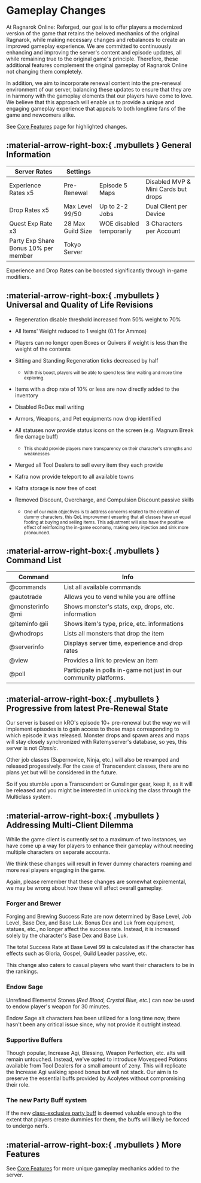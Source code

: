 # Gameplay Changes

At Ragnarok Online: Reforged, our goal is to offer players a modernized version of the game that retains the beloved mechanics of the original Ragnarok, while making necessary changes and rebalances to create an improved gameplay experience. We are committed to continuously enhancing and improving the server's content and episode updates, all while remaining true to the original game's principle. Therefore, these additional features complement the original gameplay of Ragnarok Online not changing them completely.

In addition, we aim to incorporate renewal content into the pre-renewal environment of our server, balancing these updates to ensure that they are in harmony with the gameplay elements that our players have come to love. We believe that this approach will enable us to provide a unique and engaging gameplay experience that appeals to both longtime fans of the game and newcomers alike.

See [Core Features](core-features.md) page for highlighted changes.

## :material-arrow-right-box:{ .mybullets } General Information

| Server Rates                         | Settings           |||
| ------------------------------------ | ------------------ | ------------------------ | ------------------------------------
| Experience Rates x5                  | Pre-Renewal        | Episode 5 Maps           | Disabled MVP & Mini Cards but drops
| Drop Rates x5                        | Max Level 99/50    | Up to 2-2 Jobs           | Dual Client per Device
| Quest Exp Rate x3                    | 28 Max Guild Size  | WOE disabled temporarily | 3 Characters per Account
| Party Exp Share Bonus 10% per member | Tokyo Server   |

Experience and Drop Rates can be boosted significantly through in-game modifiers.

## :material-arrow-right-box:{ .mybullets } Universal and Quality of Life Revisions

- Regeneration disable threshold increased from 50% weight to 70%

- All Items' Weight reduced to 1 weight (0.1 for Ammos)

- Players can no longer open Boxes or Quivers if weight is less than the weight of the contents

- Sitting and Standing Regeneration ticks decreased by half
    -   <small>With this boost, players will be able to spend less time waiting and more time exploring.</small>

- Items with a drop rate of 10% or less are now directly added to the inventory

- Disabled RoDex mail writing

- Armors, Weapons, and Pet equipments now drop identified

- All statuses now provide status icons on the screen (e.g. Magnum Break fire damage buff)
    -   <small>This should provide players more transparency on their character's strengths and weaknesses</small>

- Merged all Tool Dealers to sell every item they each provide

- Kafra now provide teleport to all available towns

- Kafra storage is now free of cost

- Removed Discount, Overcharge, and Compulsion Discount passive skills
    - <small>One of our main objectives is to address concerns related to the creation of dummy characters, this QoL improvement ensuring that all classes have an equal footing at buying and selling items. This adjustment will also have the positive effect of reinforcing the in-game economy, making zeny injection and sink more pronounced.</small>

## :material-arrow-right-box:{ .mybullets } Command List

| Command          | Info
| ---------------- | ---------------------------------
| @commands        | List all available commands
| @autotrade       | Allows you to vend while you are offline
| @monsterinfo @mi | Shows monster's stats, exp, drops, etc. information
| @iteminfo @ii    | Shows item's type, price, etc. informations
| @whodrops        | Lists all monsters that drop the item
| @serverinfo      | Displays server time, experience and drop rates
| @view            | Provides a link to preview an item
| @poll            | Participate in polls in-game not just in our community platforms.

## :material-arrow-right-box:{ .mybullets } Progressive from latest Pre-Renewal State

Our server is based on kRO's episode 10+ pre-renewal but the way we will implement episodes is to gain access to those maps corresponding to which episode it was released. Monster drops and spawn areas and maps will stay closely synchronized with Ratemyserver's database, so yes, this server is not <em>Classic</em>.

Other job classes (Supernovice, Ninja, etc.) will also be revamped and released progessively. For the case of Transcendent classes, there are no plans yet but will be considered in the future.

So if you stumble upon a Transcendent or Gunslinger gear, keep it, as it will be released and you might be interested in unlocking the class through the Multiclass system. 

## :material-arrow-right-box:{ .mybullets } Addressing Multi-Client Dilemma

While the game client is currently set to a maximum of two instances, we have come up a way for players to enhance their gameplay without needing multiple characters on separate accounts.

We think these changes will result in fewer dummy characters roaming and more real players engaging in the game.

Again, please remember that these changes are somewhat expiremental, we may be wrong about how these will affect overall gameplay.

### Forger and Brewer

Forging and Brewing Success Rate are now determined by Base Level, Job Level, Base Dex, and Base Luk. Bonus Dex and Luk from equipment, statues, etc., no longer affect the success rate. Instead, it is increased solely by the character's Base Dex and Base Luk.

The total Success Rate at Base Level 99 is calculated as if the character has effects such as Gloria, Gospel, Guild Leader passive, etc.

This change also caters to casual players who want their characters to be in the rankings.

### Endow Sage

Unrefined Elemental Stones (<em>Red Blood, Crystal Blue, etc.</em>) can now be used to endow player's weapon for 30 minutes.

Endow Sage alt characters has been utilized for a long time now, there hasn't been any critical issue since, why not provide it outright instead.

### Supportive Buffers

Though popular, Increase Agi, Blessing, Weapon Perfection, etc. alts will remain untouched. Instead, we've opted to introduce Movespeed Potions available from Tool Dealers for a small amount of zeny. This will replicate the Increase Agi walking speed bonus but will not stack. Our aim is to preserve the essential buffs provided by Acolytes without compromising their role.

### The new Party Buff system

If the new [class-exclusive party buff](/core-features/#custom-party-buffs) is deemed valuable enough to the extent that players create dummies for them, the buffs will likely be forced to undergo nerfs.

## :material-arrow-right-box:{ .mybullets } More Features

See [Core Features](core-features.md) for more unique gameplay mechanics added to the server.